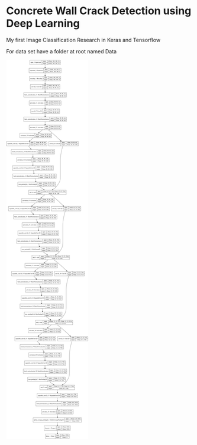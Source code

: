 # Concrete Wall Crack Detection using Deep Learning

My first Image Classification Research in Keras and Tensorflow

For data set have a folder at root named Data


![](model.png?raw=true)

